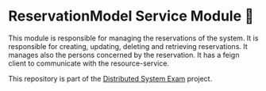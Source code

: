 # ReservationModel Service Module 🚀
This module is responsible for managing the reservations of the system. It is responsible for creating, updating, deleting and retrieving reservations.
It manages also the persons concerned by the reservation. It has a feign client to communicate with the resource-service. 

This repository is part of the [Distributed System Exam](https://www.github.com/Slimani-CE/ds-exam) project.
